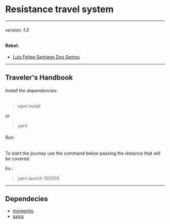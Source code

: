 # Resistance travel system
---
###### version: 1.0

#### Rebel:

- [Luis Felipe Santiago Dos Santos](https://www.linkedin.com/in/luis-felipe-santiago-064423195/)

---
## Traveler's Handbook

###### Install the dependencies:

>npm install

or

>yarn

###### Run:

To start the journey use the command below passing the distance that will be covered.

Ex.: 
>yarn launch 100000

---
## Dependecies

* [momentjs](https://momentjs.com/)
* [axios](https://github.com/axios/axios)

